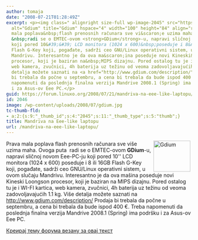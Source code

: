 ```yaml
---
author: tomaja
date: "2008-07-21T01:28:49Z"
excerpt: <p><img class=" alignright size-full wp-image-2045" src="https://linuxo.org/wp-content/uploads/2008/07/gdium.jpg"
  alt="Gdium" title="Gdium" hspace="4" width="100" height="84" align="right" />Prava
  mala poplava&nbsp;flash prenosnih računara sve vi&scaron;e uzima maha. Ovoga puta
  &nbsp;radi se o EMTEC-ovom <strong>GDium</strong>-u, napravi sličnoj novom Eee-PC-ju
  koji pored 10&#39;&#39; LCD monitora (1024 x 600)&nbsp;poseduje i 8&nbsp;ili 16GB
  Flash G-Key koji, pogađate, sadrži ceo GNU/Linux operativni sistem, u ovom slučaju
  Mandrivu. Interesantno je da ova ma&scaron;ina poseduje novi Kineski&nbsp;Loongson
  procesor, koji je baziran na&nbsp;MIPS dizajnu. Pored ostalog tu je i WI-FI kartica,
  web kamera, zvučnici, 4h baterija uz težinu od veoma zadovoljavajućih 1.1 kg.&nbsp;Vi&scaron;e
  detalja možete saznati na <a href="http://www.gdium.com/description/">http://www.gdium.com/description/</a>&nbsp;Prodaja
  bi trebala da počne u septembru, a cena bi trebala da bude ispod 400 &euro;. Treba
  napomenuti da poslednja finalna verzija Mandrive 2008.1 (Spring) ima podr&scaron;ku
  i za Asus-ov Eee PC.</p>
guid: https://forum.linuxo.org/2008/07/21/mandriva-na-eee-like-laptopu/
id: 2046
image: /wp-content/uploads/2008/07/gdium.jpg
tc-thumb-fld:
- a:2:{s:9:"_thumb_id";s:4:"2045";s:11:"_thumb_type";s:5:"thumb";}
title: Mandriva na Eee-like laptopu
url: /mandriva-na-eee-like-laptopu/
---
```

<img class=" alignright size-full wp-image-2045" src="https://linuxo.org/wp-content/uploads/2008/07/gdium.jpg" alt="Gdium" title="Gdium" hspace="4" width="100" height="84" align="right" />Prava mala poplava&nbsp;flash prenosnih računara sve vi&scaron;e uzima maha. Ovoga puta &nbsp;radi se o EMTEC-ovom **GDium**-u, napravi sličnoj novom Eee-PC-ju koji pored 10'' LCD monitora (1024 x 600)&nbsp;poseduje i 8&nbsp;ili 16GB Flash G-Key koji, pogađate, sadrži ceo GNU/Linux operativni sistem, u ovom slučaju Mandrivu. Interesantno je da ova ma&scaron;ina poseduje novi Kineski&nbsp;Loongson procesor, koji je baziran na&nbsp;MIPS dizajnu. Pored ostalog tu je i WI-FI kartica, web kamera, zvučnici, 4h baterija uz težinu od veoma zadovoljavajućih 1.1 kg.&nbsp;Vi&scaron;e detalja možete saznati na <http://www.gdium.com/description/>&nbsp;Prodaja bi trebala da počne u septembru, a cena bi trebala da bude ispod 400 &euro;. Treba napomenuti da poslednja finalna verzija Mandrive 2008.1 (Spring) ima podr&scaron;ku i za Asus-ov Eee PC.

<!--break-->

[Креирај тему форума везану за овај текст](https://linuxo.org/nova-tema-na-forumu/?se_pid=2046)